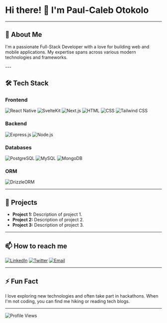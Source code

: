 <h1>Hi there! 👋 I'm Paul-Caleb Otokolo</h1>

---

<h2>🚀 About Me</h2>
<p>I'm a passionate Full-Stack Developer with a love for building web and mobile applications. My expertise spans across various modern technologies and frameworks.</p>
---

<h2>🛠️ Tech Stack</h2>

<h3>Frontend</h3>
<p>
  <img src="https://img.shields.io/badge/React_Native-20232A?style=for-the-badge&logo=react&logoColor=61DAFB" alt="React Native" />
  <img src="https://img.shields.io/badge/SvelteKit-FF3E00?style=for-the-badge&logo=svelte&logoColor=white" alt="SvelteKit" />
  <img src="https://img.shields.io/badge/Next.js-000000?style=for-the-badge&logo=next.js&logoColor=white" alt="Next.js" />
  <img src="https://img.shields.io/badge/HTML5-E34F26?style=for-the-badge&logo=html5&logoColor=white" alt="HTML" />
  <img src="https://img.shields.io/badge/CSS3-1572B6?style=for-the-badge&logo=css3&logoColor=white" alt="CSS" />
  <img src="https://img.shields.io/badge/Tailwind_CSS-38B2AC?style=for-the-badge&logo=tailwind-css&logoColor=white" alt="Tailwind CSS" />
</p>

<h3>Backend</h3>
<p>
  <img src="https://img.shields.io/badge/Express.js-000000?style=for-the-badge&logo=express&logoColor=white" alt="Express.js" />
  <img src="https://img.shields.io/badge/Node.js-339933?style=for-the-badge&logo=nodedotjs&logoColor=white" alt="Node.js" />
</p>

<h3>Databases</h3>
<p>
  <img src="https://img.shields.io/badge/PostgreSQL-336791?style=for-the-badge&logo=postgresql&logoColor=white" alt="PostgreSQL" />
  <img src="https://img.shields.io/badge/MySQL-4479A1?style=for-the-badge&logo=mysql&logoColor=white" alt="MySQL" />
  <img src="https://img.shields.io/badge/MongoDB-4EA94B?style=for-the-badge&logo=mongodb&logoColor=white" alt="MongoDB" />
</p>

<h3>ORM</h3>
<p>
  <img src="https://img.shields.io/badge/DrizzleORM-FF7F50?style=for-the-badge" alt="DrizzleORM" />
</p>

---

<h2>🌟 Projects</h2>
<ul>
  <li><b>Project 1:</b> Description of project 1.</li>
  <li><b>Project 2:</b> Description of project 2.</li>
  <li><b>Project 3:</b> Description of project 3.</li>
</ul>

---

<h2>📫 How to reach me</h2>
<p>
  <a href="https://www.linkedin.com/in/your-linkedin"><img src="https://img.shields.io/badge/LinkedIn-0077B5?style=for-the-badge&logo=linkedin&logoColor=white" alt="LinkedIn" /></a>
  <a href="https://twitter.com/your-twitter"><img src="https://img.shields.io/badge/Twitter-1DA1F2?style=for-the-badge&logo=twitter&logoColor=white" alt="Twitter" /></a>
  <a href="mailto:your-email@example.com"><img src="https://img.shields.io/badge/Email-D14836?style=for-the-badge&logo=gmail&logoColor=white" alt="Email" /></a>
</p>

---

<h2>⚡ Fun Fact</h2>
<p>I love exploring new technologies and often take part in hackathons. When I'm not coding, you can find me hiking or reading tech blogs.</p>

---

<p>
  <img src="https://komarev.com/ghpvc/?username=your-github-username&color=blue" alt="Profile Views" />
</p>
